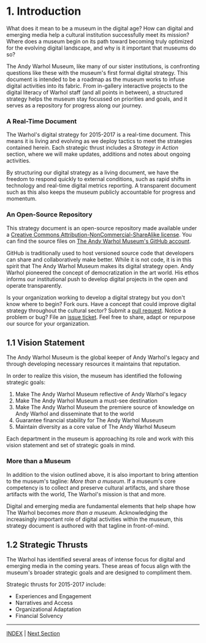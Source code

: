 # 1. Introduction

What does it mean to be a museum in the digital age? How can digital and emerging media help a cultural institution successfully meet its mission? Where does a museum begin on its path toward becoming truly optimized for the evolving digital landscape, and why is it important that museums do so?

The Andy Warhol Museum, like many of our sister institutions, is confronting questions like these with the museum's first formal digital strategy. This document is intended to be a roadmap as the museum works to infuse digital activities into its fabric. From in-gallery interactive projects to the digital literacy of Warhol staff (and all points in between), a structured strategy helps the museum stay focussed on priorities and goals, and it serves as a repository for progress along our journey.

### A Real-Time Document

The Warhol's digital strategy for 2015-2017 is a real-time document. This means it is living and evolving as we deploy tactics to meet the strategies contained herein. Each strategic thrust includes a *Strategy in Action* section, where we will make updates, additions and notes about ongoing activities.

By structuring our digital strategy as a living document, we have the freedom to respond quickly to external conditions, such as rapid shifts in technology and real-time digital metrics reporting. A transparent document such as this also keeps the museum publicly accountable for progress and momentum.

### An Open-Source Repository

This strategy document is an open-source repository made available under a [Creative Commons Attribution-NonCommercial-ShareAlike license](http://creativecommons.org/licenses/by-nc-sa/4.0/). You can find the source files on [The Andy Warhol Museum's GitHub account](https://github.com/thewarholmuseum/digital-strategy).

GitHub is traditionally used to host versioned source code that developers can share and collaboratively make better. While it is not code, it is in this spirit that The Andy Warhol Museum makes its digital strategy open. Andy Warhol pioneered the concept of democratization in the art world. His ethos informs our institutional push to develop digital projects in the open and operate transparently.

Is your organization working to develop a digital strategy but you don't know where to begin? Fork ours. Have a concept that could improve digital strategy throughout the cultural sector? Submit a [pull request](https://github.com/thewarholmuseum/digital-strategy/pulls). Notice a problem or bug? File an [issue ticket](https://github.com/thewarholmuseum/digital-strategy/issues). Feel free to share, adapt or repurpose our source for your organization. 

## 1.1 Vision Statement

The Andy Warhol Museum is the global keeper of Andy Warhol's legacy and through developing necessary resources it maintains that reputation. 

In order to realize this vision, the museum has identified the following strategic goals:

1. Make The Andy Warhol Museum reflective of Andy Warhol's legacy
2. Make The Andy Warhol Museum a must-see destination
3. Make The Andy Warhol Museum the premiere source of knowledge on Andy Warhol and disseminate that to the world
4. Guarantee financial stability for The Andy Warhol Museum
5. Maintain diversity as a core value of The Andy Warhol Museum

Each department in the museum is approaching its role and work with this vision statement and set of strategic goals in mind.

### More than a Museum

In addition to the vision outlined above, it is also important to bring attention to the museum's tagline: *More than a museum*. If a museum's core competency is to collect and preserve cultural artifacts, and share those artifacts with the world, The Warhol's mission is that and more.

Digital and emerging media are fundamental elements that help shape how The Warhol becomes *more than a museum*. Acknowledging the increasingly important role of digital activities within the museum, this strategy document is authored with that tagline in front-of-mind.

## 1.2 Strategic Thrusts

The Warhol has identified several areas of intense focus for digital and emerging media in the coming years. These areas of focus align with the museum's broader strategic goals and are designed to compliment them.

Strategic thrusts for 2015-2017 include:

* Experiences and Engagement
* Narratives and Access
* Organizational Adaptation
* Financial Solvency

-----

[INDEX](index.md) | [Next Section](02_Experiences_and_Engagement.md)



